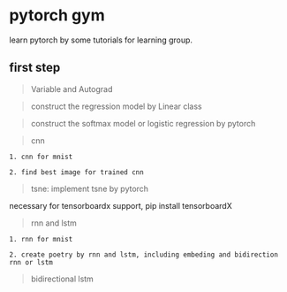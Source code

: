 # pytorch gym
learn pytorch by some tutorials for learning group.

## first step

> Variable and Autograd

> construct the regression model by Linear class

> construct the softmax model or logistic regression by pytorch

> cnn

    1. cnn for mnist

    2. find best image for trained cnn

> tsne: implement tsne by pytorch 

necessary for tensorboardx support, pip install tensorboardX

> rnn and lstm

    1. rnn for mnist

    2. create poetry by rnn and lstm, including embeding and bidirection rnn or lstm

> bidirectional lstm
